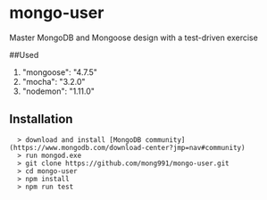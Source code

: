# mongo-user

Master MongoDB and Mongoose design with a test-driven exercise


##Used
1. "mongoose": "4.7.5"
2. "mocha": "3.2.0"
3. "nodemon": "1.11.0"


## Installation
```
  > download and install [MongoDB community](https://www.mongodb.com/download-center?jmp=nav#community)
  > run mongod.exe
  > git clone https://github.com/mong991/mongo-user.git
  > cd mongo-user
  > npm install
  > npm run test
```
